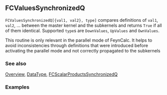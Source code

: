 ## FCValuesSynchronizedQ

`FCValuesSynchronizedQ[{val1, val2}, type]` compares  definitions of `val1`, `val2`, ...
between the master kernel and the subkernels and returns `True` if all of them identical. Supported `type`s are `DownValues`, `UpValues` and `OwnValues`.

This routine is only relevant in the parallel mode of FeynCalc. It helps to avoid inconsistencies through definitions that were introduced before activating the parallel mode and not correctly propagated to the subkernels

### See also

[Overview](Extra/FeynCalc.md), [DataType](DataType.md), [FCScalarProductsSynchronizedQ](FCScalarProductsSynchronizedQ.md)

### Examples